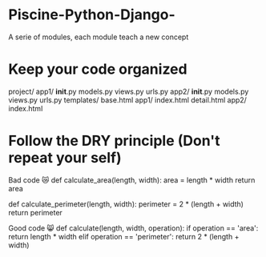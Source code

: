 # Piscine-Python-Django-
A serie of modules, each module teach a new concept


# Keep your code organized
project/
    app1/
        __init__.py
        models.py
        views.py
        urls.py
    app2/
        __init__.py
        models.py
        views.py
        urls.py
    templates/
        base.html
        app1/
            index.html
            detail.html
        app2/
            index.html

# Follow the DRY principle (Don't repeat your self)
Bad code 😿
def calculate_area(length, width):
    area = length * width
    return area

def calculate_perimeter(length, width):
    perimeter = 2 * (length + width)
    return perimeter

Good code 😸
def calculate(length, width, operation):
    if operation == 'area':
        return length * width
    elif operation == 'perimeter':
        return 2 * (length + width)


<!--
https://wiki.postgresql.org/wiki/Using_psycopg2_with_PostgreSQL
-->
<!--
relational database
 https://www.youtube.com/watch?v=C3icLzBtg8I
 -->